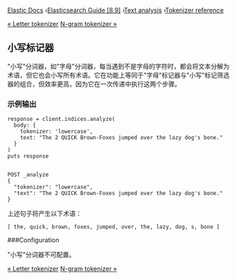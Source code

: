 

[Elastic Docs](/guide/) ›[Elasticsearch Guide [8.9]](index.md) ›[Text
analysis](analysis.md) ›[Tokenizer reference](analysis-tokenizers.md)

[« Letter tokenizer](analysis-letter-tokenizer.md) [N-gram tokenizer
»](analysis-ngram-tokenizer.md)

## 小写标记器

"小写"分词器，如"字母"分词器，每当遇到不是字母的字符时，都会将文本分解为术语，但它也会小写所有术语。它在功能上等同于"字母"标记器与"小写"标记筛选器的组合，但效率更高，因为它在一次传递中执行这两个步骤。

### 示例输出

    
    
    response = client.indices.analyze(
      body: {
        tokenizer: 'lowercase',
        text: "The 2 QUICK Brown-Foxes jumped over the lazy dog's bone."
      }
    )
    puts response
    
    
    POST _analyze
    {
      "tokenizer": "lowercase",
      "text": "The 2 QUICK Brown-Foxes jumped over the lazy dog's bone."
    }

上述句子将产生以下术语：

    
    
    [ the, quick, brown, foxes, jumped, over, the, lazy, dog, s, bone ]

###Configuration

"小写"分词器不可配置。

[« Letter tokenizer](analysis-letter-tokenizer.md) [N-gram tokenizer
»](analysis-ngram-tokenizer.md)
